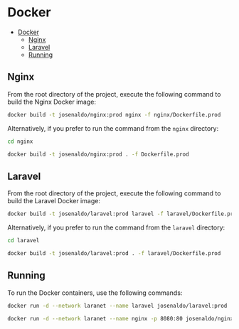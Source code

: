 # Docker

- [Docker](#docker)
  - [Nginx](#nginx)
  - [Laravel](#laravel)
  - [Running](#running)

## Nginx

From the root directory of the project, execute the following command to build the Nginx Docker image:

```bash
docker build -t josenaldo/nginx:prod nginx -f nginx/Dockerfile.prod
```

Alternatively, if you prefer to run the command from the `nginx` directory:

```bash
cd nginx

docker build -t josenaldo/nginx:prod . -f Dockerfile.prod
```

## Laravel

From the root directory of the project, execute the following command to build the Laravel Docker image:

```bash
docker build -t josenaldo/laravel:prod laravel -f laravel/Dockerfile.prod
```

Alternatively, if you prefer to run the command from the `laravel` directory:

```bash
cd laravel

docker build -t josenaldo/laravel:prod . -f laravel/Dockerfile.prod
```

## Running

To run the Docker containers, use the following commands:

```bash
docker run -d --network laranet --name laravel josenaldo/laravel:prod

docker run -d --network laranet --name nginx -p 8080:80 josenaldo/nginx:prod
```
